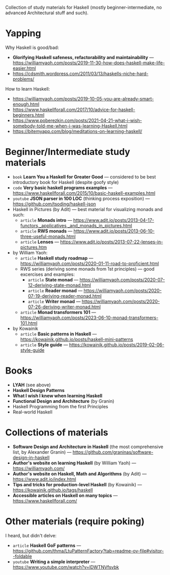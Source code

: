 Collection of study materials for Haskell (mostly beginner-intermediate, no advanced Architectural stuff and such).

# Yapping

Why Haskell is good/bad:
* **Glorifying Haskell safeness, refactorability and maintainability** — https://williamyaoh.com/posts/2019-11-30-how-does-haskell-make-life-easier.html
* https://cdsmith.wordpress.com/2011/03/13/haskells-niche-hard-problems/

How to learn Haskell:
* https://williamyaoh.com/posts/2019-10-05-you-are-already-smart-enough.html
* https://www.haskellforall.com/2017/10/advice-for-haskell-beginners.html
* https://www.poberezkin.com/posts/2021-04-21-what-i-wish-somebody-told-me-when-i-was-learning-Haskell.html
* https://bitemyapp.com/blog/meditations-on-learning-haskell/

# Beginner/Intermediate study materials

* `book` **Learn You a Haskell for Greater Good** — considered to be best introductory book for Haskell (despite goofy style)
* `code` **Very basic haskell programs examples** — https://www.haskellforall.com/2015/10/basic-haskell-examples.html
* `youtube` **JSON parser in 100 LOC** (thinking process exposition) — https://github.com/tsoding/haskell-json
* Haskell in Pictures (by Adit) — best material for visualizing monads and such:
  * `article` **Monads intro** — https://www.adit.io/posts/2013-04-17-functors,_applicatives,_and_monads_in_pictures.html
  * `article` **RWS monads** — https://www.adit.io/posts/2013-06-10-three-useful-monads.html
  * `article` **Lenses** — https://www.adit.io/posts/2013-07-22-lenses-in-pictures.htm
* by William Yaoh:
  * `article` **Haskell study roadmap** — https://williamyaoh.com/posts/2020-01-11-road-to-proficient.html
  * RWS series (deriving some monads from 1st principles) — good excercises and examples:
    * `article` **State monad** — https://williamyaoh.com/posts/2020-07-12-deriving-state-monad.html
    * `article` **Reader monad** — https://williamyaoh.com/posts/2020-07-19-deriving-reader-monad.html
    * `article` **Writer monad** — https://williamyaoh.com/posts/2020-07-26-deriving-writer-monad.html
  * `article` **Monad transformers 101** — https://williamyaoh.com/posts/2023-06-10-monad-transformers-101.html
* by Kowainik
  * `article` **Basic patterns in Haskell** — https://kowainik.github.io/posts/haskell-mini-patterns
  * `article` **Style guide** — https://kowainik.github.io/posts/2019-02-06-style-guide

# Books

* **LYAH** (see above)
* **Haskell Design Patterns**
* **What I wish I knew when learning Haskell**
* **Functional Design and Architecture** (by Granin)
* Haskell Programming from the first Principles
* Real-world Haskell

# Collections of materials

* **Software Design and Architecture in Haskell** (the most comprehensive list, by Alexander Granin) — https://github.com/graninas/software-design-in-haskell
* **Author's website on learning Haskell** (by William Yaoh) — https://williamyaoh.com/
* **Author's website on Haskell, Math and Algorithms** (by Adit) — https://www.adit.io/index.html
* **Tips and tricks for production-level Haskell** (by Kowainik) — https://kowainik.github.io/tags/haskell
* **Accessible articles on Haskell on many topics** — https://www.haskellforall.com/

# Other materials (require poking)

I heard, but didn't delve:
* `article` **Haskell GoF patterns** — https://github.com/thma/LtuPatternFactory?tab=readme-ov-file#visitor--foldable
* `youtube` **Writing a simple interpreter** — https://www.youtube.com/watch?v=lDWTNVfsvbk

